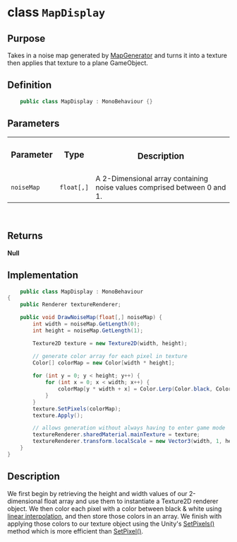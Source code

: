 # class `MapDisplay`

## Purpose

Takes in a noise map generated by [MapGenerator]() and turns it into a texture then applies that texture to a plane GameObject.

## Definition

```csharp
    public class MapDisplay : MonoBehaviour {}
```

 
## Parameters

<table>
<!-- head -->
  <tr style="text-align: center">
    <td><h3>Parameter<h3></td>
    <td><h3>Type<h3></td>
    <td><h3>Description</h3></td>
  </tr>

  <tr>
    <td><code>noiseMap</code></td>
    <td><code>float[,]</code></td>
    <td>A 2-Dimensional array containing noise values comprised between 0 and 1.</td>
  </tr>
</table>

<br>

<!-- Return value  -->
## Returns
**Null**

## Implementation
```csharp
    public class MapDisplay : MonoBehaviour
{
    public Renderer textureRenderer;

    public void DrawNoiseMap(float[,] noiseMap) {
        int width = noiseMap.GetLength(0);
        int height = noiseMap.GetLength(1);

        Texture2D texture = new Texture2D(width, height);

        // generate color array for each pixel in texture
        Color[] colorMap = new Color[width * height];
        
        for (int y = 0; y < height; y++) {
            for (int x = 0; x < width; x++) {
                colorMap[y * width + x] = Color.Lerp(Color.black, Color.white, noiseMap[x, y]);
            }
        }
        texture.SetPixels(colorMap);
        texture.Apply();

        // allows generation without always having to enter game mode
        textureRenderer.sharedMaterial.mainTexture = texture;
        textureRenderer.transform.localScale = new Vector3(width, 1, height);
    }
}
```

## Description

We first begin by retrieving the height and width values of our 2-dimensional float array and use them to instantiate a Texture2D renderer object. We then color each pixel with a color between black & white using [linear interpolation](), and then store those colors in an array. We finish with applying those colors to our texture object using the Unity's [SetPixels()]() method which is more efficient than [SetPixel()]().













